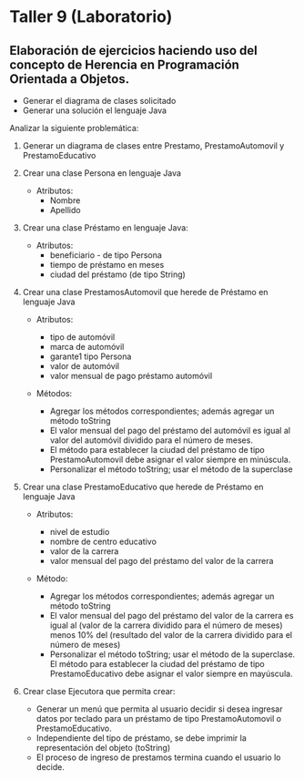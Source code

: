 # Taller 9 (Laboratorio)
## Elaboración de ejercicios haciendo uso del concepto de Herencia en Programación Orientada a Objetos.

* Generar el diagrama de clases solicitado
* Generar una solución el lenguaje Java


Analizar la siguiente problemática:

1. Generar un diagrama de clases entre Prestamo, PrestamoAutomovil y PrestamoEducativo


2. Crear una clase Persona en lenguaje Java
	- Atributos:	
		- Nombre
		- Apellido

3. Crear una clase Préstamo en lenguaje Java:
	- Atributos:	
		- beneficiario - de tipo Persona
		- tiempo de préstamo en meses
		- ciudad del préstamo (de tipo String)

4. Crear una clase PrestamosAutomovil que herede de Préstamo en lenguaje Java
	- Atributos:	
		- tipo de automóvil
		- marca de automóvil
		- garante1 tipo Persona
		- valor de automóvil
		- valor mensual de pago préstamo automóvil
	
	- Métodos: 
		- Agregar los métodos correspondientes; además agregar un método toString
		- El valor mensual del pago del préstamo del automóvil es igual al valor del automóvil dividido para el número de meses.
		- El método para establecer la ciudad del préstamo de tipo PrestamoAutomovil debe asignar el valor siempre en minúscula.
		- Personalizar el método toString; usar el método de la superclase

5. Crear una clase PrestamoEducativo que herede de Préstamo en lenguaje Java
	- Atributos:
		- nivel de estudio
		- nombre de centro educativo
		- valor de la carrera
		- valor mensual del pago del préstamo del valor de la carrera
	
	- Método: 
		- Agregar los métodos correspondientes; además agregar un método toString
		- El valor mensual del pago del préstamo del valor de la carrera es igual al (valor de la carrera dividido para el número de meses) menos 10% del (resultado del valor de la carrera dividido para el número de meses)  
		- Personalizar el método toString; usar el método de la superclase.
		El método para establecer la ciudad del préstamo de tipo PrestamoEducativo debe asignar el valor siempre en mayúscula. 


6. Crear clase Ejecutora que permita crear:

	- Generar un menú que permita al usuario decidir si desea ingresar datos por teclado para un préstamo de tipo PrestamoAutomovil o PrestamoEducativo.
	- Independiente del tipo de préstamo, se debe imprimir la representación del objeto (toString)
	- El proceso de ingreso de prestamos termina cuando el usuario lo decide.

